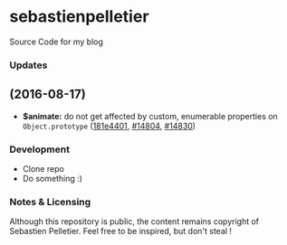 # sebastienpelletier
Source Code for my blog

### Updates
## (2016-08-17)
- **$animate:** do not get affected by custom, enumerable properties on `Object.prototype`
  ([181e4401](https://github.com/angular/angular.js/commit/181e44019e850e5253378e29415cddf8d768bbef),
   [#14804](https://github.com/angular/angular.js/issues/14804), [#14830](https://github.com/angular/angular.js/issues/14830))

### Development

* Clone repo
* Do something :)

### Notes & Licensing

Although this repository is public, the content remains copyright of Sebastien Pelletier. Feel free to be inspired, but don't steal !
